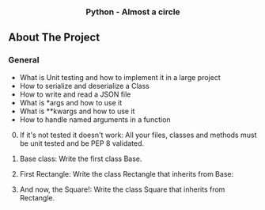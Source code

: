  <h3 align="center">Python - Almost a circle</h3>

 ## About The Project

 ### General
* What is Unit testing and how to implement it in a large project
* How to serialize and deserialize a Class
* How to write and read a JSON file
* What is *args and how to use it
* What is **kwargs and how to use it
* How to handle named arguments in a function

0. If it's not tested it doesn't work:
All your files, classes and methods must be unit tested and be PEP 8 validated.

1. Base class:
Write the first class Base.

2. First Rectangle:
Write the class Rectangle that inherits from Base:

3. And now, the Square!:
Write the class Square that inherits from Rectangle.